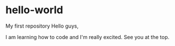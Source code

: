# hello-world
My first  repository 
Hello guys,

I am learning how to code and I'm really excited. See you at the top.
